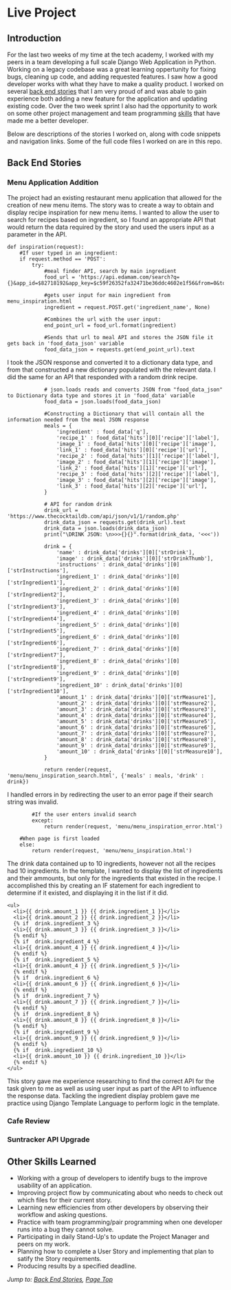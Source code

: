 # Live Project

## Introduction
For the last two weeks of my time at the tech academy, I worked with my peers in a team developing a full scale Django Web Application in Python. Working on a legacy codebase was a great learning oppertunity for fixing bugs, cleaning up code, and adding requested features. I saw how a good developer works with what they have to make a quality product. I worked on several [back end stories](#back-end-stories) that I am very proud of and was abale to gain experience both adding a new feature for the application and updating existing code. Over the two week sprint I also had the opportunity to work on some other project management and team programming [skills](#other-skills-learned) that have made me a better developer.

Below are descriptions of the stories I worked on, along with code snippets and navigation links. Some of the full code files I worked on are in this repo.

## Back End Stories

### Menu Application Addition
The project had an existing restaurant menu application that allowed for the creation of new menu items. The story was to create a way to obtain and display recipe inspiration for new menu items. I wanted to allow the user to search for recipes based on ingredient, so I found an appropriate API that would return the data required by the story and used the users input as a parameter in the API.

    def inspiration(request):
        #If user typed in an ingredient:
        if request.method == 'POST':
            try:
                #meal finder API, search by main ingredient
                food_url = 'https://api.edamam.com/search?q={}&app_id=$82718192&app_key=$c59f26352fa32471be36ddc4602e1f56&from=0&to=3'

                #gets user input for main ingredient from menu_inspiration.html
                ingredient = request.POST.get('ingredient_name', None)

                #Combines the url with the user input:
                end_point_url = food_url.format(ingredient)

                #Sends that url to meal API and stores the JSON file it gets back in 'food_data_json' variable
                food_data_json = requests.get(end_point_url).text
                
I took the JSON response and converted it to a dictionary data type, and from that constructed a new dictionary populated with the relevant data. I did the same for an API that responded with a random drink recipe. 

                # json.loads reads and converts JSON from "food_data_json" to Dictionary data type and stores it in 'food_data' variable
                food_data = json.loads(food_data_json)

                #Constructing a Dictionary that will contain all the information needed from the meal JSON response
                meals = {
                    'ingredient' : food_data['q'],
                    'recipe_1' : food_data['hits'][0]['recipe']['label'],
                    'image_1' : food_data['hits'][0]['recipe']['image'],
                    'link_1' : food_data['hits'][0]['recipe']['url'],
                    'recipe_2' : food_data['hits'][1]['recipe']['label'],
                    'image_2' : food_data['hits'][1]['recipe']['image'],
                    'link_2' : food_data['hits'][1]['recipe']['url'],
                    'recipe_3' : food_data['hits'][2]['recipe']['label'],
                    'image_3' : food_data['hits'][2]['recipe']['image'],
                    'link_3' : food_data['hits'][2]['recipe']['url'],
                }

                # API for random drink
                drink_url = 'https://www.thecocktaildb.com/api/json/v1/1/random.php'
                drink_data_json = requests.get(drink_url).text
                drink_data = json.loads(drink_data_json)
                print("\DRINK JSON: \n>>>{}{}".format(drink_data, '<<<'))

                drink = {
                    'name' : drink_data['drinks'][0]['strDrink'],
                    'image' : drink_data['drinks'][0]['strDrinkThumb'],
                    'instructions' : drink_data['drinks'][0]['strInstructions'],
                    'ingredient_1' : drink_data['drinks'][0]['strIngredient1'],
                    'ingredient_2' : drink_data['drinks'][0]['strIngredient2'],
                    'ingredient_3' : drink_data['drinks'][0]['strIngredient3'],
                    'ingredient_4' : drink_data['drinks'][0]['strIngredient4'],
                    'ingredient_5' : drink_data['drinks'][0]['strIngredient5'],
                    'ingredient_6' : drink_data['drinks'][0]['strIngredient6'],
                    'ingredient_7' : drink_data['drinks'][0]['strIngredient7'],
                    'ingredient_8' : drink_data['drinks'][0]['strIngredient8'],
                    'ingredient_9' : drink_data['drinks'][0]['strIngredient9'],
                    'ingredient_10' : drink_data['drinks'][0]['strIngredient10'],
                    'amount_1' : drink_data['drinks'][0]['strMeasure1'],
                    'amount_2' : drink_data['drinks'][0]['strMeasure2'],
                    'amount_3' : drink_data['drinks'][0]['strMeasure3'],
                    'amount_4' : drink_data['drinks'][0]['strMeasure4'],
                    'amount_5' : drink_data['drinks'][0]['strMeasure5'],
                    'amount_6' : drink_data['drinks'][0]['strMeasure6'],
                    'amount_7' : drink_data['drinks'][0]['strMeasure7'],
                    'amount_8' : drink_data['drinks'][0]['strMeasure8'],
                    'amount_9' : drink_data['drinks'][0]['strMeasure9'],
                    'amount_10' : drink_data['drinks'][0]['strMeasure10'],   
                }

                return render(request, 'menu/menu_inspiration_search.html', {'meals' : meals, 'drink' : drink})
                
I handled errors in by redirecting the user to an error page if their search string was invalid.

            #If the user enters invalid search
            except:
                return render(request, 'menu/menu_inspiration_error.html')

        #When page is first loaded
        else:
            return render(request, 'menu/menu_inspiration.html')
            
The drink data contained up to 10 ingredients, however not all the recipes had 10 ingredients. In the template, I wanted to display the list of ingredients and their ammounts, but only for the ingredients that existed in the recipe. I accomplished this by creating an IF statement for each ingredient to determine if it existed, and displaying it in the list if it did.

    <ul>
      <li>{{ drink.amount_1 }} {{ drink.ingredient_1 }}</li>
      <li>{{ drink.amount_2 }} {{ drink.ingredient_2 }}</li>
      {% if  drink.ingredient_3 %}
      <li>{{ drink.amount_3 }} {{ drink.ingredient_3 }}</li>
      {% endif %}
      {% if  drink.ingredient_4 %}
      <li>{{ drink.amount_4 }} {{ drink.ingredient_4 }}</li>
      {% endif %}
      {% if  drink.ingredient_5 %}
      <li>{{ drink.amount_4 }} {{ drink.ingredient_5 }}</li>
      {% endif %}
      {% if  drink.ingredient_6 %}
      <li>{{ drink.amount_6 }} {{ drink.ingredient_6 }}</li>
      {% endif %}
      {% if  drink.ingredient_7 %}
      <li>{{ drink.amount_7 }} {{ drink.ingredient_7 }}</li>
      {% endif %}
      {% if  drink.ingredient_8 %}
      <li>{{ drink.amount_8 }} {{ drink.ingredient_8 }}</li>
      {% endif %}
      {% if  drink.ingredient_9 %}
      <li>{{ drink.amount_9 }} {{ drink.ingredient_9 }}</li>
      {% endif %}
      {% if  drink.ingredient_10 %}
      <li>{{ drink.amount_10 }} {{ drink.ingredient_10 }}</li>
      {% endif %}
    </ul>
    
This story gave me experience researching to find the correct API for the task given to me as well as using user input as part of the API to influence the response data. Tackling the ingredient display problem gave me practice using Django Template Language to perform logic in the template.

### Cafe Review



### Suntracker API Upgrade



## Other Skills Learned
* Working with a group of developers to identify bugs to the improve usability of an application.
* Improving project flow by communicating about who needs to check out which files for their current story.
* Learning new efficiencies from other developers by observing their workflow and asking questions.  
* Practice with team programming/pair programming when one developer runs into a bug they cannot solve.
* Participating in daily Stand-Up's to update the Project Manager and peers on my work.
* Planning how to complete a User Story and implementing that plan to satify the Story requirements.
* Producing results by a specified deadline.
  
*Jump to: [Back End Stories](#back-end-stories), [Page Top](#live-project)*
